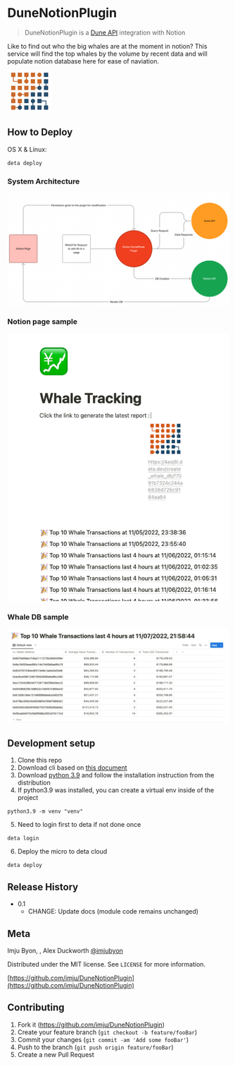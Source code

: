 # DuneNotionPlugin
> DuneNotionPlugin is a [Dune API](https://dune.com/) integration with Notion


Like to find out who the big whales are at the moment in notion? This service will find the top whales by the volume by recent data and will populate notion database here for ease of naviation.

![DuneNotion](/assets/DuneNotion_icon.png)

## How to Deploy

OS X & Linux:

```sh
deta deploy
```


### System Architecture
 
![Dune Notion System Flow](/assets/DuneNotionAPI_FlowDiagram.png?raw=true "Dune Notion Architecture")

### Notion page sample

![Whale Tracking Notion Page](/assets/WhaleTracking_NotionPage.png?raw=true "Whale Tracking Notion page sample")

### Whale DB sample

![Whale DB sample](/assets/NotionDB_sample.png?raw=true "Whale DB sample")


## Development setup
1. Clone this repo
2. Download cli based on [this document](https://docs.deta.sh/docs/micros/getting_started)
3. Download [python 3.9](https://www.python.org/downloads/release/python-390/) and follow the installation instruction from the distribution
4. If python3.9 was installed, you can create a virtual env inside of the project
```
python3.9 -m venv "venv"
```
5. Need to login first to deta if not done once
```
deta login
```
6. Deploy the micro to deta cloud
```
deta deploy
```

## Release History

* 0.1
    * CHANGE: Update docs (module code remains unchanged)


## Meta

Imju Byon, , Alex Duckworth [@imjubyon](https://twitter.com/imjubyon) 

Distributed under the MIT license. See ``LICENSE`` for more information.

[https://github.com/imju/DuneNotionPlugin](https://github.com/imju/DuneNotionPlugin)

## Contributing

1. Fork it (<https://github.com/imju/DuneNotionPlugin>)
2. Create your feature branch (`git checkout -b feature/fooBar`)
3. Commit your changes (`git commit -am 'Add some fooBar'`)
4. Push to the branch (`git push origin feature/fooBar`)
5. Create a new Pull Request

